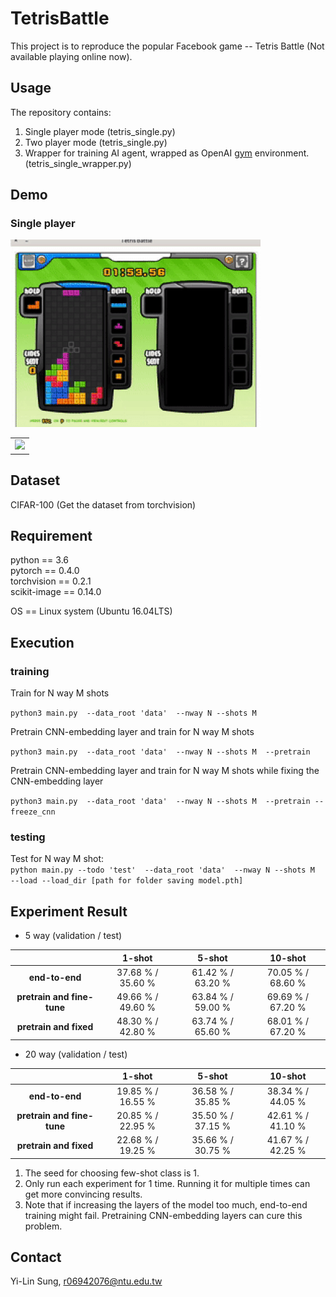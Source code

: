 # **TetrisBattle**

This project is to reproduce the popular Facebook game -- Tetris Battle (Not available playing online now).



## **Usage**

The repository contains:

1. Single player mode (tetris_single.py)
2. Two player mode (tetris_single.py)
3. Wrapper for training AI agent, wrapped as OpenAI [gym](https://github.com/openai/gym) environment. (tetris_single_wrapper.py)


## **Demo**

### Single player

![single player](imgs/demo_single.gif)

<table align="center", width="600px">
    <tbody> 
    <tr>
        <td width="100%" align="center"> <img src="https://github.com/louis2889184/TetrisBattle/blob/master/imgs/demo_single.gif"> </td>
    </tr>
    </tbody>
</table>





## **Dataset**

CIFAR-100 (Get the dataset from torchvision) <br/> 

## **Requirement**

python == 3.6 <br/>
pytorch == 0.4.0 <br/>
torchvision == 0.2.1 <br/>
scikit-image == 0.14.0 <br/>

OS == Linux system (Ubuntu 16.04LTS)

## **Execution**

### **training**

Train for N way M shots <br/>

`python3 main.py 
--data_root 'data' 
--nway N --shots M` <br/>

Pretrain CNN-embedding layer and train for N way M shots <br/>

`python3 main.py 
--data_root 'data' 
--nway N --shots M 
--pretrain` <br/>

Pretrain CNN-embedding layer and train for N way M shots while fixing the CNN-embedding layer <br/>

`python3 main.py 
--data_root 'data' 
--nway N --shots M 
--pretrain --freeze_cnn` <br/>

### **testing**

Test for N way M shot: <br/>
`python main.py --todo 'test' 
--data_root 'data' 
--nway N --shots M 
--load --load_dir [path for folder saving model.pth]` 


## **Experiment Result**

- 5 way (validation / test) <br/>


|                                |       1-shot      |       5-shot      |       10-shot     |
|              :---:             |       :---:       |       :---:       |       :---:       |
| **end-to-end**                 | 37.68 % / 35.60 % | 61.42 % / 63.20 % | 70.05 % / 68.60 % |
| **pretrain and fine-tune**     | 49.66 % / 49.60 % | 63.84 % / 59.00 % | 69.69 % / 67.20 % | 
| **pretrain and fixed**         | 48.30 % / 42.80 % | 63.74 % / 65.60 % | 68.01 % / 67.20 % |

- 20 way (validation / test) <br/>


|                                |       1-shot      |       5-shot      |       10-shot     |
|              :---:             |       :---:       |       :---:       |       :---:       |
| **end-to-end**                 | 19.85 % / 16.55 % | 36.58 % / 35.85 % | 38.34 % / 44.05 % |
| **pretrain and fine-tune**     | 20.85 % / 22.95 % | 35.50 % / 37.15 % | 42.61 % / 41.10 % | 
| **pretrain and fixed**         | 22.68 % / 19.25 % | 35.66 % / 30.75 % | 41.67 % / 42.25 % |

1. The seed for choosing few-shot class is 1. <br/>
2. Only run each experiment for 1 time. Running it for multiple times can get more convincing results. <br/>
3. Note that if increasing the layers of the model too much, end-to-end training might fail. Pretraining CNN-embedding layers can cure this problem. <br/>


## **Contact**
Yi-Lin Sung, r06942076@ntu.edu.tw